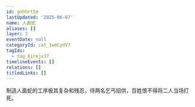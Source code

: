 ```yaml
---
id: gnhhrt5m
lastUpdated: '2025-06-07'
name: 人面蛇
aliases: []
layer: 3
eventDate: null
categoryId: cat_1wmCydV7
tagIds:
  - tag_6irejv37
timelineEvents: []
relations: []
titledLinks: []
---
```

制造人面蛇的工序极其复杂和残忍，待两名乞丐招供，百姓恨不得将二人当场打死。

